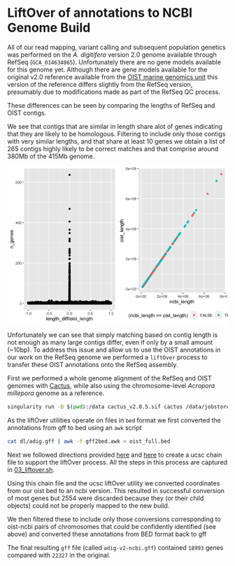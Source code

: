 LiftOver of annotations to NCBI Genome Build
================

All of our read mapping, variant calling and subsequent population
genetics was performed on the *A. digitifera* version 2.0 genome
available through RefSeq (`GCA_014634065`). Unfortunately there are no
gene models available for this genome yet. Although there are gene
models available for the original v2.0 reference available from the
[OIST marine genomics
unit](https://marinegenomics.oist.jp/adig/viewer/info?project_id=87)
this version of the reference differs slightly from the RefSeq version,
presumably due to modifications made as part of the RefSeq QC process.

These differences can be seen by comparing the lengths of RefSeq and
OIST contigs.

We see that contigs that are similar in length share alot of genes
indicating that they are likely to be homologous. Filtering to include
only those contigs with very similar lengths, and that share at least 10
genes we obtain a list of 265 contigs highly likely to be correct
matches and that comprise around 380Mb of the 415Mb genome.

![](x40.liftover_files/figure-gfm/unnamed-chunk-3-1.png)<!-- -->

Unfortunately we can see that simply matching based on contig length is
not enough as many large contigs differ, even if only by a small amount
(\~10bp). To address this issue and allow us to use the OIST annotations
in our work on the RefSeq genome we performed a `liftOver` process to
transfer these OIST annotations onto the RefSeq assembly.

First we performed a whole genome alignment of the RefSeq and OIST
genomes with
[Cactus](https://github.com/ComparativeGenomicsToolkit/cactus), while
also using the chromosome-level *Acropora millepora* genome as a
reference.

``` bash
singularity run -B $(pwd):/data cactus_v2.0.5.sif cactus /data/jobstore /data/seqfile_amil.txt /data/adig.hal
```

As the liftOver utilities operate on files in `bed` format we first
converted the annotations from gff to bed using an `awk` script

``` bash
cat dl/adig.gff | awk -f gff2bed.awk > oist_full.bed
```

Next we followed directions provided
[here](https://github.com/ComparativeGenomicsToolkit/hal/blob/chaining-doc/doc/chaining-mapping.md)
and
[here](http://genomewiki.ucsc.edu/index.php/Minimal_Steps_For_LiftOver)
to create a ucsc chain file to support the liftOver process. All the
steps in this process are captured in
[03\_liftover.sh](data/genome/03_liftover.sh).

Using this chain file and the ucsc liftOver utility we converted
coordinates from our oist bed to an ncbi version. This resulted in
successful conversion of most genes but 2554 were discarded because they
(or their child objects) could not be properly mapped to the new build.

We then filtered these to include only those conversions corresponding
to oist-ncbi pairs of chromosomes that could be confidently identified
(see above) and converted these annotations from BED format back to gff

The final resulting `gff` file (called `adig-v2-ncbi.gff`) contained
`18993` genes compared with `22327` in the original.
